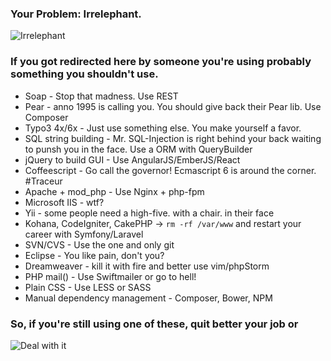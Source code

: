 ### Your Problem: Irrelephant.

![Irrelephant](https://cloud.githubusercontent.com/assets/450980/4320103/17e368ac-3f34-11e4-85fb-9266a3c7106d.gif)

### If you got redirected here by someone you're using probably something you shouldn't use.

  - Soap - Stop that madness. Use REST
  - Pear - anno 1995 is calling you. You should give back their Pear lib. Use Composer
  - Typo3 4x/6x - Just use something else. You make yourself a favor.
  - SQL string building - Mr. SQL-Injection is right behind your back waiting to punsh you in the face. Use a ORM with QueryBuilder
  - jQuery to build GUI - Use AngularJS/EmberJS/React
  - Coffeescript - Go call the governor! Ecmascript 6 is around the corner. #Traceur
  - Apache + mod_php - Use Nginx + php-fpm
  - Microsoft IIS - wtf?
  - Yii - some people need a high-five. with a chair. in their face
  - Kohana, CodeIgniter, CakePHP -> `rm -rf /var/www` and restart your career with Symfony/Laravel
  - SVN/CVS - Use the one and only git
  - Eclipse - You like pain, don't you?
  - Dreamweaver - kill it with fire and better use vim/phpStorm
  - PHP mail() - Use Swiftmailer or go to hell!
  - Plain CSS - Use LESS or SASS
  - Manual dependency management -  Composer, Bower, NPM

### So, if you're still using one of these, quit better your job or

![Deal with it](https://cloud.githubusercontent.com/assets/450980/4320094/00906d9e-3f34-11e4-9143-f899d3314547.jpg)

